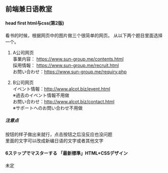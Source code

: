 ## 前端兼日语教室
#### head first html与css(第2版)  
看书的时候，根据网页中的图片做三个很简单的网页。 
从以下两个题目里面选择一个。  
1. A公司网页  
事業内容： https://www.sun-group.me/contents.html  
採用情報： https://www.sun-group.me/recruit.html  
お問い合わせ：https://www.sun-group.me/requiry.php  

2. B公司网页  
イベント情報：http://www.alcot.biz/event.html  
※過去のイベント情報不用做  
お問い合わせ：http://www.alcot.biz/contact.html  
※サポートへのお問い合わせ不用做
  
##### 注意点  
按钮的样子做出来就行，点击按钮之后没反应也没问题  
里面的文字可以改成新编日语的文字或者其他文字  

#### 6ステップでマスターする 「最新標準」HTML+CSSデザイン  
未定
